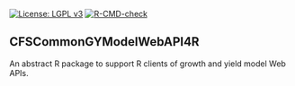 [![License: LGPL v3](https://img.shields.io/badge/License-LGPL%20v3-blue.svg)](https://www.gnu.org/licenses/lgpl-3.0) [![R-CMD-check](https://github.com/CWFC-CCFB/CFSCommonGYModelWebAPI4R/actions/workflows/R-CMD-check.yaml/badge.svg)](https://github.com/CWFC-CCFB/CFSCommonGYModelWebAPI4R/actions/workflows/R-CMD-check.yaml)

## CFSCommonGYModelWebAPI4R 

An abstract R package to support R clients of growth and yield model Web APIs.




